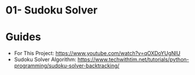 # 01- Sudoku Solver

# Guides
* For This Project: https://www.youtube.com/watch?v=qOXDoYUgNlU
* Sudoku Solver Algorithm: https://www.techwithtim.net/tutorials/python-programming/sudoku-solver-backtracking/